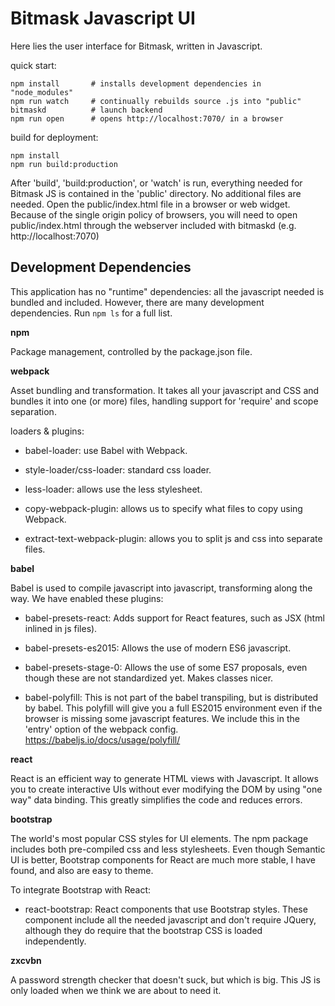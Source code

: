 Bitmask Javascript UI
=================================================================

Here lies the user interface for Bitmask, written in Javascript.

quick start:

    npm install       # installs development dependencies in "node_modules"
    npm run watch     # continually rebuilds source .js into "public"
    bitmaskd          # launch backend
    npm run open      # opens http://localhost:7070/ in a browser

build for deployment:

    npm install
    npm run build:production

After 'build', 'build:production', or 'watch' is run, everything needed for
Bitmask JS is contained in the 'public' directory. No additional files are
needed. Open the public/index.html file in a browser or web widget. Because of
the single origin policy of browsers, you will need to open public/index.html
through the webserver included with bitmaskd (e.g. http://localhost:7070)

Development Dependencies
-----------------------------------------------------------------

This application has no "runtime" dependencies: all the javascript needed is
bundled and included. However, there are many development dependencies.
Run `npm ls` for a full list.

**npm**

Package management, controlled by the package.json file.

**webpack**

Asset bundling and transformation. It takes all your javascript and CSS and
bundles it into one (or more) files, handling support for 'require' and scope
separation.

loaders & plugins:

* babel-loader: use Babel with Webpack.

* style-loader/css-loader: standard css loader.

* less-loader: allows use the less stylesheet.

* copy-webpack-plugin: allows us to specify what files to copy using Webpack.

* extract-text-webpack-plugin: allows you to split js and css into separate
  files.

**babel**

Babel is used to compile javascript into javascript, transforming along the
way. We have enabled these plugins:

* babel-presets-react: Adds support for React features, such as JSX (html
  inlined in js files).

* babel-presets-es2015: Allows the use of modern ES6 javascript.

* babel-presets-stage-0: Allows the use of some ES7 proposals, even though
  these are not standardized yet. Makes classes nicer.

* babel-polyfill: This is not part of the babel transpiling, but is distributed by babel. This polyfill will give you a full ES2015 environment even if the browser is missing some javascript features. We include this in the 'entry' option of the webpack config. https://babeljs.io/docs/usage/polyfill/

**react**

React is an efficient way to generate HTML views with Javascript. It allows you
to create interactive UIs without ever modifying the DOM by using "one way"
data binding. This greatly simplifies the code and reduces errors.

**bootstrap**

The world's most popular CSS styles for UI elements. The npm package includes
both pre-compiled css and less stylesheets. Even though Semantic UI is better,
Bootstrap components for React are much more stable, I have found, and also are
easy to theme.

To integrate Bootstrap with React:

* react-bootstrap: React components that use Bootstrap styles. These component
  include all the needed javascript and don't require JQuery, although they do
  require that the bootstrap CSS is loaded independently.

**zxcvbn**

A password strength checker that doesn't suck, but which is big. This JS is
only loaded when we think we are about to need it.

